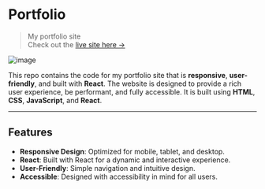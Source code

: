 # Portfolio

> My portfolio site  
> Check out the [live site here →](https://edesonchristopher.netlify.app/)

![image](src/assets/images/portfolio.gif)

This repo contains the code for my portfolio site that is **responsive**, **user-friendly**, and built with **React**. The website is designed to provide a rich user experience, be performant, and fully accessible. It is built using **HTML**, **CSS**, **JavaScript**, and **React**.

---

## Features

- **Responsive Design**: Optimized for mobile, tablet, and desktop.
- **React**: Built with React for a dynamic and interactive experience.
- **User-Friendly**: Simple navigation and intuitive design.
- **Accessible**: Designed with accessibility in mind for all users.
